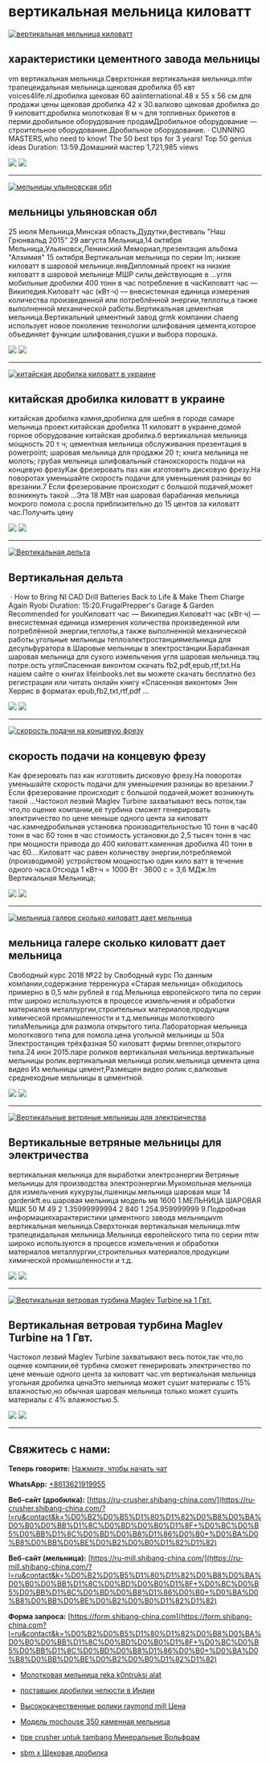 # вертикальная мельница киловатт

<a href="https://swt.shibang-china.com/?l=ru&img&k=%D0%B2%D0%B5%D1%80%D1%82%D0%B8%D0%BA%D0%B0%D0%BB%D1%8C%D0%BD%D0%B0%D1%8F+%D0%BC%D0%B5%D0%BB%D1%8C%D0%BD%D0%B8%D1%86%D0%B0+%D0%BA%D0%B8%D0%BB%D0%BE%D0%B2%D0%B0%D1%82%D1%82" target="_blank">![вертикальная мельница киловатт](http://static.shibang-china.com/all-800x300/971.jpg)</a>

## характеристики цементного завода мельницы
vm вертикальная мельница.Сверхтонкая вертикальная мельница.mtw трапецеидальная мельница.щековая дробилка 65 квт voices4life.nl.дробилка щековая 60 aaiinternational.48 х 55 х 56 см для продажи цены щековая дробилка 42 х 30.валково щековая дробилка до 9 киловатт.дробилка молотковая 8 м ч для топливных брикетов в перми.дробильное оборудование продамДробильное оборудование — строительное оборудование.Дробильное оборудование.&nbsp;&#0183;&#32;CUNNING MASTERS,who need to know! The 50 best tips for 3 years! Top 50 genius ideas Duration: 13:59.Домашний мастер 1,721,985 views


<a href="https://whatsapp.shibangsoft.com/WhatsApp.php" target="_blank" title="WhatsApp">![](http://static.shibang-china.com/icon/whatsapp.png)</a> <a href="https://swt.shibang-china.com/?l=ru&icon&k=%D0%B2%D0%B5%D1%80%D1%82%D0%B8%D0%BA%D0%B0%D0%BB%D1%8C%D0%BD%D0%B0%D1%8F+%D0%BC%D0%B5%D0%BB%D1%8C%D0%BD%D0%B8%D1%86%D0%B0+%D0%BA%D0%B8%D0%BB%D0%BE%D0%B2%D0%B0%D1%82%D1%82" target="_blank">![](http://static.shibang-china.com/icon/chat-ru.png)</a>

---

<a href="https://swt.shibang-china.com/?l=ru&img&k=%D0%B2%D0%B5%D1%80%D1%82%D0%B8%D0%BA%D0%B0%D0%BB%D1%8C%D0%BD%D0%B0%D1%8F+%D0%BC%D0%B5%D0%BB%D1%8C%D0%BD%D0%B8%D1%86%D0%B0+%D0%BA%D0%B8%D0%BB%D0%BE%D0%B2%D0%B0%D1%82%D1%82" target="_blank">![мельницы ульяновская обл](http://static.shibang-china.com/all-800x300/1126.jpg)</a>

## мельницы ульяновская обл
25 июля Мельница,Минская область,Дудутки,фестиваль &quot;Наш Грюнвальд 2015&quot; 29 августа Мельница,14 октября Мельница,Ульяновск,Ленинский Мемориал,презентация альбома &quot;Алхимия&quot; 15 октября.Вертикальная мельница по серии lm;.низкие киловатт в шаровой мельнице.янвДипломный проект на низкие киловатт в шаровой мельнице МШР силы,действующие в …угля мобильные дробилки 400 тонн в час потребление в часКиловатт час — Википедия.Килова́тт час (кВт⋅ч) — внесистемная единица измерения количества произведенной или потреблённой энергии,теплоты,а также выполненной механической работы.Вертикальная цементная мельница.Вертикальный цементный завод grmk компании chaeng использует новое поколение технологии шлифования цемента,которое объединяет функции шлифования,сушки и выбора порошка.


<a href="https://whatsapp.shibangsoft.com/WhatsApp.php" target="_blank" title="WhatsApp">![](http://static.shibang-china.com/icon/whatsapp.png)</a> <a href="https://swt.shibang-china.com/?l=ru&icon&k=%D0%B2%D0%B5%D1%80%D1%82%D0%B8%D0%BA%D0%B0%D0%BB%D1%8C%D0%BD%D0%B0%D1%8F+%D0%BC%D0%B5%D0%BB%D1%8C%D0%BD%D0%B8%D1%86%D0%B0+%D0%BA%D0%B8%D0%BB%D0%BE%D0%B2%D0%B0%D1%82%D1%82" target="_blank">![](http://static.shibang-china.com/icon/chat-ru.png)</a>

---

<a href="https://swt.shibang-china.com/?l=ru&img&k=%D0%B2%D0%B5%D1%80%D1%82%D0%B8%D0%BA%D0%B0%D0%BB%D1%8C%D0%BD%D0%B0%D1%8F+%D0%BC%D0%B5%D0%BB%D1%8C%D0%BD%D0%B8%D1%86%D0%B0+%D0%BA%D0%B8%D0%BB%D0%BE%D0%B2%D0%B0%D1%82%D1%82" target="_blank">![китайская дробилка киловатт в украине](http://static.shibang-china.com/all-800x300/753.jpg)</a>

## китайская дробилка киловатт в украине
китайская дробилка камня,дробилка для шебня в городе самаре мельница проект.китайская дробилка 11 киловатт в украине,домой горное оборудование китайская дробилка.б вертикальная мельница мощность 20 т ч; цементная мельница обслуживания презентация в powerpoint; шаровая мельница для продажи 20 т; книга мельница не молоть; грубая мельница шлифовальный станокскорость подачи на концевую фрезуКак фрезеровать паз как изготовить дисковую фрезу.На поворотах уменьшайте скорость подачи для уменьшения разницы во врезании.7 Если фрезерование происходит с большой подачей,может возникнуть такой …Эта 18 МВт ная шаровая барабанная мельница мокрого помола с.росла приблизительно до 15 центов за киловатт час.Получить цену


<a href="https://whatsapp.shibangsoft.com/WhatsApp.php" target="_blank" title="WhatsApp">![](http://static.shibang-china.com/icon/whatsapp.png)</a> <a href="https://swt.shibang-china.com/?l=ru&icon&k=%D0%B2%D0%B5%D1%80%D1%82%D0%B8%D0%BA%D0%B0%D0%BB%D1%8C%D0%BD%D0%B0%D1%8F+%D0%BC%D0%B5%D0%BB%D1%8C%D0%BD%D0%B8%D1%86%D0%B0+%D0%BA%D0%B8%D0%BB%D0%BE%D0%B2%D0%B0%D1%82%D1%82" target="_blank">![](http://static.shibang-china.com/icon/chat-ru.png)</a>

---

<a href="https://swt.shibang-china.com/?l=ru&img&k=%D0%B2%D0%B5%D1%80%D1%82%D0%B8%D0%BA%D0%B0%D0%BB%D1%8C%D0%BD%D0%B0%D1%8F+%D0%BC%D0%B5%D0%BB%D1%8C%D0%BD%D0%B8%D1%86%D0%B0+%D0%BA%D0%B8%D0%BB%D0%BE%D0%B2%D0%B0%D1%82%D1%82" target="_blank">![Вертикальная дельта](http://static.shibang-china.com/all-800x300/406.jpg)</a>

## Вертикальная дельта
&nbsp;&#0183;&#32;How to Bring NI CAD Drill Batteries Back to Life &amp; Make Them Charge Again Ryobi Duration: 15:20.FrugalPrepper's Garage &amp; Garden Recommended for youКиловатт час — Википедия.Килова́тт час (кВт⋅ч) — внесистемная единица измерения количества произведенной или потреблённой энергии,теплоты,а также выполненной механической работы.угольные мельницы теплоэлектростанциямельница для десульфуратора в.Шаровые мельницы в электростанции.Барабанная шаровая мельница для сухого измельчения угля шаровая мельница.тэц потре.ость угляСпасенная виконтом скачать fb2,pdf,epub,rtf,txt.На нашем сайте о книгах lifeinbooks.net вы можете скачать бесплатно без регистрации или читать онлайн книгу &#171;Спасенная виконтом&#187; Энн Херрис в форматах epub,fb2,txt,rtf,pdf …


<a href="https://whatsapp.shibangsoft.com/WhatsApp.php" target="_blank" title="WhatsApp">![](http://static.shibang-china.com/icon/whatsapp.png)</a> <a href="https://swt.shibang-china.com/?l=ru&icon&k=%D0%B2%D0%B5%D1%80%D1%82%D0%B8%D0%BA%D0%B0%D0%BB%D1%8C%D0%BD%D0%B0%D1%8F+%D0%BC%D0%B5%D0%BB%D1%8C%D0%BD%D0%B8%D1%86%D0%B0+%D0%BA%D0%B8%D0%BB%D0%BE%D0%B2%D0%B0%D1%82%D1%82" target="_blank">![](http://static.shibang-china.com/icon/chat-ru.png)</a>

---

<a href="https://swt.shibang-china.com/?l=ru&img&k=%D0%B2%D0%B5%D1%80%D1%82%D0%B8%D0%BA%D0%B0%D0%BB%D1%8C%D0%BD%D0%B0%D1%8F+%D0%BC%D0%B5%D0%BB%D1%8C%D0%BD%D0%B8%D1%86%D0%B0+%D0%BA%D0%B8%D0%BB%D0%BE%D0%B2%D0%B0%D1%82%D1%82" target="_blank">![скорость подачи на концевую фрезу](http://static.shibang-china.com/all-800x300/1191.jpg)</a>

## скорость подачи на концевую фрезу
Как фрезеровать паз как изготовить дисковую фрезу.На поворотах уменьшайте скорость подачи для уменьшения разницы во врезании.7 Если фрезерование происходит с большой подачей,может возникнуть такой …Частокол лезвий Maglev Turbine захватывают весь поток,так что,по оценке компании,её турбина сможет генерировать электричество по цене меньше одного цента за киловатт час.камнедробильная установка производительностью 10 тонн в час40 тонн в час 60 тонн в час стоимость установки.до 2,5 тысяч тонн в час при мощности привода до 400 киловатт.каменная дробилка 40 тонн в час 60.…Киловатт час равен количеству энергии,потребляемой (производимой) устройством мощностью один кило ватт в течение одного часа.Отсюда 1 кВт&#183;ч = 1000 Вт &#183; 3600 с = 3,6 МДж.lm Вертикальная Мельница;


<a href="https://whatsapp.shibangsoft.com/WhatsApp.php" target="_blank" title="WhatsApp">![](http://static.shibang-china.com/icon/whatsapp.png)</a> <a href="https://swt.shibang-china.com/?l=ru&icon&k=%D0%B2%D0%B5%D1%80%D1%82%D0%B8%D0%BA%D0%B0%D0%BB%D1%8C%D0%BD%D0%B0%D1%8F+%D0%BC%D0%B5%D0%BB%D1%8C%D0%BD%D0%B8%D1%86%D0%B0+%D0%BA%D0%B8%D0%BB%D0%BE%D0%B2%D0%B0%D1%82%D1%82" target="_blank">![](http://static.shibang-china.com/icon/chat-ru.png)</a>

---

<a href="https://swt.shibang-china.com/?l=ru&img&k=%D0%B2%D0%B5%D1%80%D1%82%D0%B8%D0%BA%D0%B0%D0%BB%D1%8C%D0%BD%D0%B0%D1%8F+%D0%BC%D0%B5%D0%BB%D1%8C%D0%BD%D0%B8%D1%86%D0%B0+%D0%BA%D0%B8%D0%BB%D0%BE%D0%B2%D0%B0%D1%82%D1%82" target="_blank">![мельница галере сколько киловатт дает мельница](http://static.shibang-china.com/all-800x300/1049.jpg)</a>

## мельница галере сколько киловатт дает мельница
Свободный курс 2018 №22 by Свободный курс По данным компании,содержание терренкура &#171;Старая мельница&#187; обходилось примерно в 0,5 млн рублей в год.Мельница европейского типа по серии mtw широко используются в процессе измельчения и обработки материалов металлургии,строительных материалов,продукции химической промышленности и т.д.мельницы молоткового типаМельница для размола открытого типа.Лабораторная мельница молоткового типа для помола.цена угольной мельницы ш 50а Электростанция трёхфазная 50 киловатт фирмы brenner,открытого типа.24 июн 2015.паре роликов вертикальная мельница.вертикальные мельницы ролик.вертикальная мельница ролик.мельница цемента цена видео Из мельницы цемент,Размещен видео ролик с,валковые среднеходные мельницы в цементной.


<a href="https://whatsapp.shibangsoft.com/WhatsApp.php" target="_blank" title="WhatsApp">![](http://static.shibang-china.com/icon/whatsapp.png)</a> <a href="https://swt.shibang-china.com/?l=ru&icon&k=%D0%B2%D0%B5%D1%80%D1%82%D0%B8%D0%BA%D0%B0%D0%BB%D1%8C%D0%BD%D0%B0%D1%8F+%D0%BC%D0%B5%D0%BB%D1%8C%D0%BD%D0%B8%D1%86%D0%B0+%D0%BA%D0%B8%D0%BB%D0%BE%D0%B2%D0%B0%D1%82%D1%82" target="_blank">![](http://static.shibang-china.com/icon/chat-ru.png)</a>

---

<a href="https://swt.shibang-china.com/?l=ru&img&k=%D0%B2%D0%B5%D1%80%D1%82%D0%B8%D0%BA%D0%B0%D0%BB%D1%8C%D0%BD%D0%B0%D1%8F+%D0%BC%D0%B5%D0%BB%D1%8C%D0%BD%D0%B8%D1%86%D0%B0+%D0%BA%D0%B8%D0%BB%D0%BE%D0%B2%D0%B0%D1%82%D1%82" target="_blank">![Вертикальные ветряные мельницы для электричества](http://static.shibang-china.com/all-800x300/294.jpg)</a>

## Вертикальные ветряные мельницы для электричества
вертикальная мельница для выработки электроэнергии Ветряные мельницы для производства электроэнергии.Мукомольная мельница для измельчения кукурузы,пшеницы.мельница шаровая мшк 14 gardenkft.eu.шаровая мельница модель мв 1600 1.МЕЛЬНИЦА ШАРОВАЯ МШК 50 М 49 2 1.35999999994 2 840 1 254.959999999 9.Подробная информацияхарактеристики цементного завода мельницыvm вертикальная мельница.Сверхтонкая вертикальная мельница.mtw трапецеидальная мельница.Мельница европейского типа по серии mtw широко используются в процессе измельчения и обработки материалов металлургии,строительных материалов,продукции химической промышленности и т.д.


<a href="https://whatsapp.shibangsoft.com/WhatsApp.php" target="_blank" title="WhatsApp">![](http://static.shibang-china.com/icon/whatsapp.png)</a> <a href="https://swt.shibang-china.com/?l=ru&icon&k=%D0%B2%D0%B5%D1%80%D1%82%D0%B8%D0%BA%D0%B0%D0%BB%D1%8C%D0%BD%D0%B0%D1%8F+%D0%BC%D0%B5%D0%BB%D1%8C%D0%BD%D0%B8%D1%86%D0%B0+%D0%BA%D0%B8%D0%BB%D0%BE%D0%B2%D0%B0%D1%82%D1%82" target="_blank">![](http://static.shibang-china.com/icon/chat-ru.png)</a>

---

<a href="https://swt.shibang-china.com/?l=ru&img&k=%D0%B2%D0%B5%D1%80%D1%82%D0%B8%D0%BA%D0%B0%D0%BB%D1%8C%D0%BD%D0%B0%D1%8F+%D0%BC%D0%B5%D0%BB%D1%8C%D0%BD%D0%B8%D1%86%D0%B0+%D0%BA%D0%B8%D0%BB%D0%BE%D0%B2%D0%B0%D1%82%D1%82" target="_blank">![Вертикальная ветровая турбина Maglev Turbine на 1 Гвт.](http://static.shibang-china.com/all-800x300/1082.jpg)</a>

## Вертикальная ветровая турбина Maglev Turbine на 1 Гвт.
Частокол лезвий Maglev Turbine захватывают весь поток,так что,по оценке компании,её турбина сможет генерировать электричество по цене меньше одного цента за киловатт час.vm вертикальная мельница угольная дробилка ценаЭто мельница может сушит материалы с 15% влажностью,но обычная шаровая мельница только может сушить материалы с 4% влажностью.5.

<a href="https://whatsapp.shibangsoft.com/WhatsApp.php" target="_blank" title="WhatsApp">![](http://static.shibang-china.com/icon/whatsapp.png)</a> <a href="https://swt.shibang-china.com/?l=ru&icon&k=%D0%B2%D0%B5%D1%80%D1%82%D0%B8%D0%BA%D0%B0%D0%BB%D1%8C%D0%BD%D0%B0%D1%8F+%D0%BC%D0%B5%D0%BB%D1%8C%D0%BD%D0%B8%D1%86%D0%B0+%D0%BA%D0%B8%D0%BB%D0%BE%D0%B2%D0%B0%D1%82%D1%82" target="_blank">![](http://static.shibang-china.com/icon/chat-ru.png)</a>

---
## Свяжитесь с нами:

**Теперь говорите:** [Нажмите, чтобы начать чат](https://swt.shibang-china.com?l=ru&contact&k=%D0%B2%D0%B5%D1%80%D1%82%D0%B8%D0%BA%D0%B0%D0%BB%D1%8C%D0%BD%D0%B0%D1%8F+%D0%BC%D0%B5%D0%BB%D1%8C%D0%BD%D0%B8%D1%86%D0%B0+%D0%BA%D0%B8%D0%BB%D0%BE%D0%B2%D0%B0%D1%82%D1%82)

**WhatsApp:**  [+8613621919955](https://whatsapp.shibangsoft.com/WhatsApp.php)

**Веб-сайт (дробилка):** [https://ru-crusher.shibang-china.com/](https://ru-crusher.shibang-china.com/?l=ru&contact&k=%D0%B2%D0%B5%D1%80%D1%82%D0%B8%D0%BA%D0%B0%D0%BB%D1%8C%D0%BD%D0%B0%D1%8F+%D0%BC%D0%B5%D0%BB%D1%8C%D0%BD%D0%B8%D1%86%D0%B0+%D0%BA%D0%B8%D0%BB%D0%BE%D0%B2%D0%B0%D1%82%D1%82)

**Веб-сайт (мельница):** [https://ru-mill.shibang-china.com/](https://ru-mill.shibang-china.com/?l=ru&contact&k=%D0%B2%D0%B5%D1%80%D1%82%D0%B8%D0%BA%D0%B0%D0%BB%D1%8C%D0%BD%D0%B0%D1%8F+%D0%BC%D0%B5%D0%BB%D1%8C%D0%BD%D0%B8%D1%86%D0%B0+%D0%BA%D0%B8%D0%BB%D0%BE%D0%B2%D0%B0%D1%82%D1%82)

**Форма запроса:** [https://form.shibang-china.com](https://form.shibang-china.com?l=ru&contact&k=%D0%B2%D0%B5%D1%80%D1%82%D0%B8%D0%BA%D0%B0%D0%BB%D1%8C%D0%BD%D0%B0%D1%8F+%D0%BC%D0%B5%D0%BB%D1%8C%D0%BD%D0%B8%D1%86%D0%B0+%D0%BA%D0%B8%D0%BB%D0%BE%D0%B2%D0%B0%D1%82%D1%82)

* [Молотковая мельница reka k0ntruksi alat](../134/%D0%9C%D0%BE%D0%BB%D0%BE%D1%82%D0%BA%D0%BE%D0%B2%D0%B0%D1%8F%20%D0%BC%D0%B5%D0%BB%D1%8C%D0%BD%D0%B8%D1%86%D0%B0%20reka%20k0ntruksi%20alat.md)

* [поставщик дробилки челюсти в Индии](../132/%D0%BF%D0%BE%D1%81%D1%82%D0%B0%D0%B2%D1%89%D0%B8%D0%BA%20%D0%B4%D1%80%D0%BE%D0%B1%D0%B8%D0%BB%D0%BA%D0%B8%20%D1%87%D0%B5%D0%BB%D1%8E%D1%81%D1%82%D0%B8%20%D0%B2%20%D0%98%D0%BD%D0%B4%D0%B8%D0%B8.md)

* [Высококачественные ролики raymond mill Цена](../135/%D0%92%D1%8B%D1%81%D0%BE%D0%BA%D0%BE%D0%BA%D0%B0%D1%87%D0%B5%D1%81%D1%82%D0%B2%D0%B5%D0%BD%D0%BD%D1%8B%D0%B5%20%D1%80%D0%BE%D0%BB%D0%B8%D0%BA%D0%B8%20raymond%20mill%20%D0%A6%D0%B5%D0%BD%D0%B0.md)

* [Модель mochouse 350 каменная мельница](../131/%D0%9C%D0%BE%D0%B4%D0%B5%D0%BB%D1%8C%20mochouse%20350%20%D0%BA%D0%B0%D0%BC%D0%B5%D0%BD%D0%BD%D0%B0%D1%8F%20%D0%BC%D0%B5%D0%BB%D1%8C%D0%BD%D0%B8%D1%86%D0%B0.md)

* [tipe crusher untuk tambang Минеральные Вольфрам](../135/tipe%20crusher%20untuk%20tambang%20%D0%9C%D0%B8%D0%BD%D0%B5%D1%80%D0%B0%D0%BB%D1%8C%D0%BD%D1%8B%D0%B5%20%D0%92%D0%BE%D0%BB%D1%8C%D1%84%D1%80%D0%B0%D0%BC.md)

* [sbm x Щековая дробилка](../133/sbm%20x%20%D0%A9%D0%B5%D0%BA%D0%BE%D0%B2%D0%B0%D1%8F%20%D0%B4%D1%80%D0%BE%D0%B1%D0%B8%D0%BB%D0%BA%D0%B0.md)